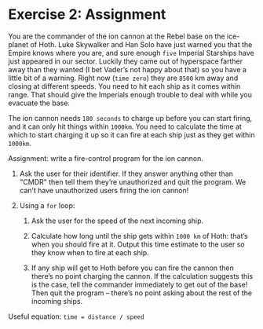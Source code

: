 # Exercise 2: Assignment

You are the commander of the ion cannon at the Rebel base on the ice-planet of Hoth. Luke Skywalker
and Han Solo have just warned you that the Empire knows where you are, and sure enough `five` Imperial
Starships have just appeared in our sector. Luckily they came out of hyperspace farther away than they
wanted (I bet Vader’s not happy about that) so you have a little bit of a warning. Right now (`time zero`) they are
`8500` km away and closing at different speeds. You need to hit each ship as it comes within range. That
should give the Imperials enough trouble to deal with while you evacuate the base.

The ion cannon needs `180 seconds` to charge up before you can start firing, and it can only hit things
within `1000km`. You need to calculate the time at which to start charging it up so it can fire at each ship
just as they get within `1000km`.

Assignment: write a fire-control program for the ion cannon.

1. Ask the user for their identifier. If they answer anything other
than "CMDR" then tell them they’re unauthorized and quit the
program. We can’t have unauthorized users firing the ion cannon!

2. Using a `for` loop:
    1. Ask the user for the speed of the next incoming ship.

    2. Calculate how long until the ship gets within `1000 km` of Hoth: that’s when you should fire at it. Output this time
     estimate to the user so they know when to fire at each ship.

    3. If any ship will get to Hoth before you can fire the cannon then there’s no point charging the cannon. If the calculation suggests this is the case, tell the commander immediately to get out of the base! Then quit the program – there’s no point asking about the rest of the incoming ships.

Useful equation: `time = distance / speed`

